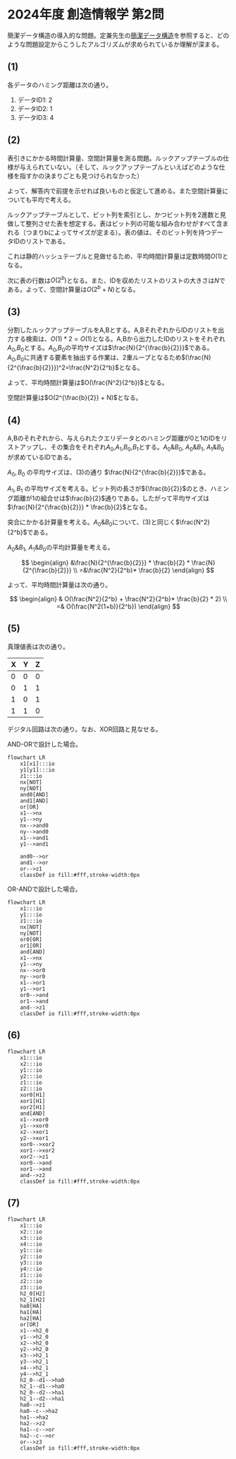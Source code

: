 # 2024年度 創造情報学 第2問

簡潔データ構造の導入的な問題。定兼先生の[簡潔データ構造](https://amzn.to/3XFVkEb)を参照すると、どのような問題設定からこうしたアルゴリズムが求められているか理解が深まる。

## (1)

各データのハミング距離は次の通り。

1. データID1: 2
2. データID2: 1
3. データID3: 4

## (2)

表引きにかかる時間計算量、空間計算量を測る問題。ルックアップテーブルの仕様が与えられていない。（そして、ルックアップテーブルといえばどのような仕様を指すかの決まりごとも見つけられなかった）

よって、解答内で前提を示せれば良いものと仮定して進める。また空間計算量についても平均で考える。

ルックアップテーブルとして、ビット列を索引とし、かつビット列を2進数と見做して整列させた表を想定する。表はビット列の可能な組み合わせがすべて含まれる（つまりbによってサイズが定まる）。表の値は、そのビット列を持つデータIDのリストである。

これは静的ハッシュテーブルと見做せるため、平均時間計算量は定数時間$O(1)$となる。

次に表の行数は$O(2^b)$となる。また、IDを収めたリストのリストの大きさは$N$である。よって、空間計算量は$O(2^b + N)$となる。

## (3)

分割したルックアップテーブルをA,Bとする。A,BそれぞれからIDのリストを出力する検索は、$O(1) * 2 = O(1)$となる。A,Bから出力したIDのリストをそれぞれ$A_0$,$B_0$とする。$A_0$,$B_0$の平均サイズは$\frac{N}{2^{\frac{b}{2}}}$である。$A_0$,$B_0$に共通する要素を抽出する作業は、2重ループとなるため$(\frac{N}{2^{\frac{b}{2}}})^2=\frac{N^2}{2^b}$となる。

よって、平均時間計算量は$O(\frac{N^2}{2^b})$となる。

空間計算量は$O(2^{\frac{b}{2}} + N)$となる。

## (4)

A,Bのそれぞれから、与えられたクエリデータとのハミング距離が0と1のIDをリストアップし、その集合をそれぞれ$A_0$,$A_1$,$B_0$,$B_1$とする。$A_0\&B_0$, $A_0\&B_1$, $A_1\&B_0$が求めているIDである。

$A_0, B_0$ の平均サイズは、(3)の通り $\frac{N}{2^{\frac{b}{2}}}$である。

$A_1, B_1$ の平均サイズを考える。ビット列の長さが${\frac{b}{2}}$のとき、ハミング距離が1の組合せは$\frac{b}{2}$通りである。したがって平均サイズは$\frac{N}{2^{\frac{b}{2}}} * \frac{b}{2}$となる。

突合にかかる計算量を考える。$A_0\&B_0$について、(3)と同じく$\frac{N^2}{2^b}$である。

$A_0\&B_1$, $A_1\&B_0$の平均計算量を考える。

$$
\begin{align}
&\frac{N}{2^{\frac{b}{2}}} * \frac{b}{2} * \frac{N}{2^{\frac{b}{2}}} \\
=&\frac{N^2}{2^b}* \frac{b}{2}
\end{align}
$$

よって、平均時間計算量は次の通り。

$$
\begin{align}
& O(\frac{N^2}{2^b} + \frac{N^2}{2^b}* \frac{b}{2} * 2) \\
=& O(\frac{N^2(1+b)}{2^b})
\end{align}
$$

## (5)

真理値表は次の通り。

| X   | Y   | Z   |
| --- | --- | --- |
| 0   | 0   | 0   |
| 0   | 1   | 1   |
| 1   | 0   | 1   |
| 1   | 1   | 0   |

デジタル回路は次の通り。なお、XOR回路と見なせる。

AND-ORで設計した場合。

```mermaid
flowchart LR
    x1[x1]:::io
    y1[y1]:::io
    z1:::io
    nx[NOT]
    ny[NOT]
    and0[AND]
    and1[AND]
    or[OR]
    x1-->nx
    y1-->ny
    nx-->and0
    ny-->and0
    x1-->and1
    y1-->and1

    and0-->or
    and1-->or
    or-->z1
    classDef io fill:#fff,stroke-width:0px
```

OR-ANDで設計した場合。

```mermaid
flowchart LR
    x1:::io
    y1:::io
    z1:::io
    nx[NOT]
    ny[NOT]
    or0[OR]
    or1[OR]
    and[AND]
    x1-->nx
    y1-->ny
    nx-->or0
    ny-->or0
    x1-->or1
    y1-->or1
    or0-->and
    or1-->and
    and-->z1
    classDef io fill:#fff,stroke-width:0px
```

## (6)

```mermaid
flowchart LR
    x1:::io
    x2:::io
    y1:::io
    y2:::io
    z1:::io
    z2:::io
    xor0[H1]
    xor1[H1]
    xor2[H1]
    and[AND]
    x1-->xor0
    y1-->xor0
    x2-->xor1
    y2-->xor1
    xor0-->xor2
    xor1-->xor2
    xor2-->z1
    xor0-->and
    xor1-->and
    and-->z2
    classDef io fill:#fff,stroke-width:0px
```

## (7)

```mermaid
flowchart LR
    x1:::io
    x2:::io
    x3:::io
    x4:::io
    y1:::io
    y2:::io
    y3:::io
    y4:::io
    z1:::io
    z2:::io
    z3:::io
    h2_0[H2]
    h2_1[H2]
    ha0[HA]
    ha1[HA]
    ha2[HA]
    or[OR]
    x1-->h2_0
    y1-->h2_0
    x2-->h2_0
    y2-->h2_0
    x3-->h2_1
    y3-->h2_1
    x4-->h2_1
    y4-->h2_1
    h2_0--d1-->ha0
    h2_1--d1-->ha0
    h2_0--d2-->ha1
    h2_1--d2-->ha1
    ha0-->z1
    ha0--c-->ha2
    ha1-->ha2
    ha2-->z2
    ha1--c-->or
    ha2--c-->or
    or-->z3
    classDef io fill:#fff,stroke-width:0px
```
